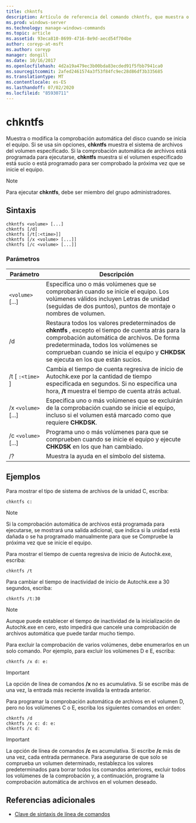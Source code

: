 ```yaml
---
title: chkntfs
description: Artículo de referencia del comando chkntfs, que muestra o modifica la comprobación automática del disco cuando se inicia el equipo.
ms.prod: windows-server
ms.technology: manage-windows-commands
ms.topic: article
ms.assetid: 93eca810-8699-4716-8e9d-aecd54f704be
author: coreyp-at-msft
ms.author: coreyp
manager: dongill
ms.date: 10/16/2017
ms.openlocfilehash: 4d2a19a479ec3b00bda83ecded91f5fbb7941ca0
ms.sourcegitcommit: 2afed2461574a3f53f84fc9ec28d86df3b335685
ms.translationtype: MT
ms.contentlocale: es-ES
ms.lasthandoff: 07/02/2020
ms.locfileid: "85930711"
---
```

# <a name="chkntfs"></a>chkntfs

Muestra o modifica la comprobación automática del disco cuando se inicia el equipo. Si se usa sin opciones, **chkntfs** muestra el sistema de archivos del volumen especificado. Si la comprobación automática de archivos está programada para ejecutarse, **chkntfs** muestra si el volumen especificado está sucio o está programado para ser comprobado la próxima vez que se inicie el equipo.

> [!NOTE]
> Para ejecutar **chkntfs**, debe ser miembro del grupo administradores.

## <a name="syntax"></a>Sintaxis

```
chkntfs <volume> [...]
chkntfs [/d]
chkntfs [/t[:<time>]]
chkntfs [/x <volume> [...]]
chkntfs [/c <volume> [...]]
```

### <a name="parameters"></a>Parámetros

| Parámetro | Descripción |
| --------- | ----------- |
| `<volume>` [...] | Especifica uno o más volúmenes que se comprobarán cuando se inicie el equipo. Los volúmenes válidos incluyen Letras de unidad (seguidas de dos puntos), puntos de montaje o nombres de volumen. |
| /d | Restaura todos los valores predeterminados de **chkntfs** , excepto el tiempo de cuenta atrás para la comprobación automática de archivos. De forma predeterminada, todos los volúmenes se comprueban cuando se inicia el equipo y **CHKDSK** se ejecuta en los que están sucios. |
| /t [ `:<time>` ] | Cambia el tiempo de cuenta regresiva de inicio de Autochk.exe por la cantidad de tiempo especificada en segundos. Si no especifica una hora, **/t** muestra el tiempo de cuenta atrás actual. |
| /x `<volume>` [...] | Especifica uno o más volúmenes que se excluirán de la comprobación cuando se inicie el equipo, incluso si el volumen está marcado como que requiere **CHKDSK**. |
| /c `<volume>` [...] | Programa uno o más volúmenes para que se comprueben cuando se inicie el equipo y ejecute **CHKDSK** en los que han cambiado. |
| /? | Muestra la ayuda en el símbolo del sistema. |

## <a name="examples"></a>Ejemplos

Para mostrar el tipo de sistema de archivos de la unidad C, escriba:

```
chkntfs c:
```

> [!NOTE]
> Si la comprobación automática de archivos está programada para ejecutarse, se mostrará una salida adicional, que indica si la unidad está dañada o se ha programado manualmente para que se Compruebe la próxima vez que se inicie el equipo.

Para mostrar el tiempo de cuenta regresiva de inicio de Autochk.exe, escriba:

```
chkntfs /t
```

Para cambiar el tiempo de inactividad de inicio de Autochk.exe a 30 segundos, escriba:

```
chkntfs /t:30
```

> [!NOTE]
> Aunque puede establecer el tiempo de inactividad de la inicialización de Autochk.exe en cero, esto impedirá que cancele una comprobación de archivos automática que puede tardar mucho tiempo.

Para excluir la comprobación de varios volúmenes, debe enumerarlos en un solo comando. Por ejemplo, para excluir los volúmenes D e E, escriba:

```
chkntfs /x d: e:
```

> [!IMPORTANT]
> La opción de línea de comandos **/x** no es acumulativa. Si se escribe más de una vez, la entrada más reciente invalida la entrada anterior.

Para programar la comprobación automática de archivos en el volumen D, pero no los volúmenes C o E, escriba los siguientes comandos en orden:

```
chkntfs /d
chkntfs /x c: d: e:
chkntfs /c d:
```

> [!IMPORTANT]
> La opción de línea de comandos **/c** es acumulativa. Si escribe **/c** más de una vez, cada entrada permanece. Para asegurarse de que solo se comprueba un volumen determinado, restablezca los valores predeterminados para borrar todos los comandos anteriores, excluir todos los volúmenes de la comprobación y, a continuación, programe la comprobación automática de archivos en el volumen deseado.

## <a name="additional-references"></a>Referencias adicionales

- [Clave de sintaxis de línea de comandos](command-line-syntax-key.md)
